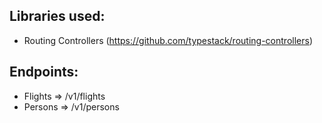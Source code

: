 ## Libraries used:

-   Routing Controllers (https://github.com/typestack/routing-controllers)

## Endpoints:

-   Flights => /v1/flights
-   Persons => /v1/persons
